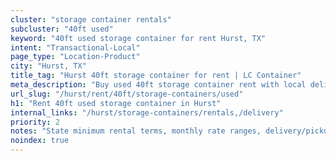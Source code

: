 ```yaml
---
cluster: "storage container rentals"
subcluster: "40ft used"
keyword: "40ft used storage container for rent Hurst, TX"
intent: "Transactional-Local"
page_type: "Location-Product"
city: "Hurst, TX"
title_tag: "Hurst 40ft storage container for rent | LC Container"
meta_description: "Buy used 40ft storage container rent with local delivery in Hurst, TX. LC Container — local Since 2003. Request a fast quote today."
url_slug: "/hurst/rent/40ft/storage-containers/used"
h1: "Rent 40ft used storage container in Hurst"
internal_links: "/hurst/storage-containers/rentals,/delivery"
priority: 2
notes: "State minimum rental terms, monthly rate ranges, delivery/pickup fees, service area."
noindex: true
---
```


<!-- TODO: Add unique city/inventory copy, images, and internal links here. -->
